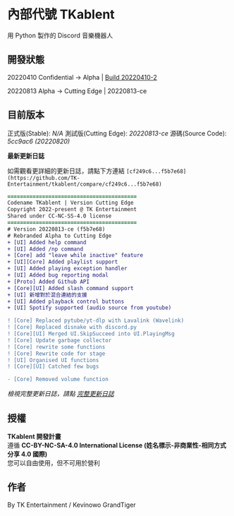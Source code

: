 # 內部代號 TKablent
用 Python 製作的 Discord 音樂機器人

## 開發狀態
20220410 Confidential -> Alpha | [Build 20220410-2](https://github.com/TK-Entertainment/tkablent/commit/9117b15dde26c1f8e9b4c7337f0493a61e09d4d8)

20220813 Alpha -> Cutting Edge | 20220813-ce

## 目前版本
正式版(Stable): *N/A*
測試版(Cutting Edge): *20220813-ce*
源碼(Source Code): *5cc9ac6 (20220820)*
  
**最新更新日誌**

如需觀看更詳細的更新日誌，請點下方連結
```[cf249c6...f5b7e68](https://github.com/TK-Entertainment/tkablent/compare/cf249c6...f5b7e68)```

```diff
=========================================
Codename TKablent | Version Cutting Edge
Copyright 2022-present @ TK Entertainment
Shared under CC-NC-SS-4.0 license
=========================================
# Version 20220813-ce (f5b7e68)
# Rebranded Alpha to Cutting Edge
+ [UI] Added help command
+ [UI] Added /np command
+ [Core] add "leave while inactive" feature
+ [UI][Core] Added playlist support
+ [UI] Added playing exception handler
+ [UI] Added bug reporting modal
+ [Proto] Added Github API
+ [Core][UI] Added slash command support
+ [UI] 新增對於混合連結的支援
+ [UI] Added playback control buttons
+ [UI] Spotify supported (audio source from youtube)

! [Core] Replaced pytube/yt-dlp with Lavalink (Wavelink)
! [Core] Replaced disnake with discord.py
! [Core][UI] Merged UI.SkipSucceed into UI.PlayingMsg
! [Core] Update garbage collector
! [Core] rewrite some functions
! [Core] Rewrite code for stage
! [UI] Organised UI functions
! [Core][UI] Catched few bugs

- [Core] Removed volume function
```  
*檢視完整更新日誌，請點 [完整更新日誌](https://github.com/TK-Entertainment/tkablent/blob/main/CHANGELOG.md)*
## 授權
**TKablent 開發計畫**  
遵循 **CC-BY-NC-SA-4.0 International License (姓名標示-非商業性-相同方式分享 4.0 國際)**  
您可以自由使用，但不可用於營利
## 作者
By TK Entertainment / Kevinowo GrandTiger

